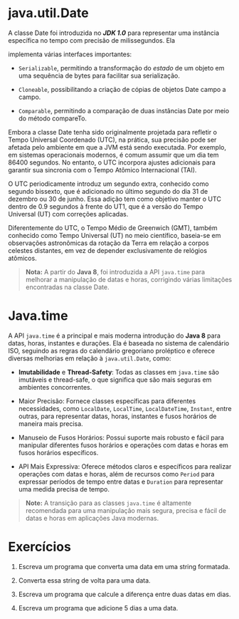 # java.util.Date

A classe Date foi introduzida no ***JDK 1.0*** para representar uma instância específica no tempo com precisão de milissegundos. Ela 

implementa várias interfaces importantes:

- `Serializable`, permitindo a transformação do *estado* de um objeto em uma sequência de bytes para facilitar sua serialização.

- `Cloneable`, possibilitando a criação de cópias de objetos Date campo a campo.
- `Comparable`, permitindo a comparação de duas instâncias Date por meio do método compareTo.

Embora a classe Date tenha sido originalmente projetada para refletir o Tempo Universal Coordenado (UTC), na prática, sua precisão pode ser afetada pelo ambiente em que a JVM está sendo executada. Por exemplo, em sistemas operacionais modernos, é comum assumir que um dia tem 86400 segundos. No entanto, o UTC incorpora ajustes adicionais para garantir sua sincronia com o Tempo Atômico Internacional (TAI).

O UTC periodicamente introduz um segundo extra, conhecido como segundo bissexto, que é adicionado no último segundo do dia 31 de dezembro ou 30 de junho. Essa adição tem como objetivo manter o UTC dentro de 0.9 segundos à frente do UT1, que é a versão do Tempo Universal (UT) com correções aplicadas.

Diferentemente do UTC, o Tempo Médio de Greenwich (GMT), também conhecido como Tempo Universal (UT) no meio científico, baseia-se em observações astronômicas da rotação da Terra em relação a corpos celestes distantes, em vez de depender exclusivamente de relógios atômicos.

>**Nota:** A partir do **Java 8**, foi introduzida a API `java.time` para melhorar a manipulação de datas e horas, corrigindo várias limitações encontradas na classe Date.

# Java.time

A API `java.time` é a principal e mais moderna introdução do **Java 8** para datas, horas, instantes e durações. Ela é baseada no sistema de calendário ISO, seguindo as regras do calendário gregoriano proléptico e oferece diversas melhorias em relação à `java.util.Date`, como:

- **Imutabilidade** e **Thread-Safety**: Todas as classes em `java.time` são imutáveis e thread-safe, o que significa que são mais seguras em ambientes concorrentes.

- Maior Precisão: Fornece classes específicas para diferentes necessidades, como `LocalDate`, `LocalTime`, `LocalDateTime`, `Instant`, entre outras, para representar datas, horas, instantes e fusos horários de maneira mais precisa.

- Manuseio de Fusos Horários: Possui suporte mais robusto e fácil para manipular diferentes fusos horários e operações com datas e horas em fusos horários específicos.

- API Mais Expressiva: Oferece métodos claros e específicos para realizar operações com datas e horas, além de recursos como `Period` para expressar períodos de tempo entre datas e `Duration` para representar uma medida precisa de tempo.

>**Note:** A transição para as classes `java.time` é altamente recomendada para uma manipulação mais segura, precisa e fácil de datas e horas em aplicações Java modernas.

# Exercícios

1. Escreva um programa que converta uma data em uma string formatada.

2. Converta essa string de volta para uma data.

3. Escreva um programa que calcule a diferença entre duas datas em dias.

4. Escreva um programa que adicione 5 dias a uma data.